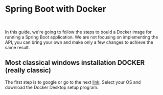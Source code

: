 # Spring Boot with Docker

<br>

In this guide, we're going to follow the steps to  bould a Docker image for running a Spring Boot application. We are not focusing on implementing the API, you can bring your own 
and make only a few changes to achieve the same result.

## Most classical windows installation DOCKER (really classic)

The first step is to google or go to the next [link]( https://www.docker.com/products/docker-desktop). Select your OS and download the Docker Desktop setup program. 
